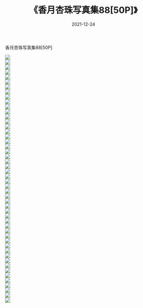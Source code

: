 ﻿---
layout: post
title:  《香月杏珠写真集88[50P]》
date:   2021-12-24
img: http://pic.660000.xyz/1:/性感/2021/香月杏珠写真集88[50P]/000.jpg
categories: [美女, 清纯, 唯美]
---

香月杏珠写真集88[50P]

  ![](http://pic.660000.xyz/1:/性感/2021/香月杏珠写真集88[50P]/001.jpg) <br> ![](http://pic.660000.xyz/1:/性感/2021/香月杏珠写真集88[50P]/002.jpg) <br> ![](http://pic.660000.xyz/1:/性感/2021/香月杏珠写真集88[50P]/003.jpg) <br> ![](http://pic.660000.xyz/1:/性感/2021/香月杏珠写真集88[50P]/004.jpg) <br> ![](http://pic.660000.xyz/1:/性感/2021/香月杏珠写真集88[50P]/005.jpg) <br> ![](http://pic.660000.xyz/1:/性感/2021/香月杏珠写真集88[50P]/006.jpg) <br> ![](http://pic.660000.xyz/1:/性感/2021/香月杏珠写真集88[50P]/007.jpg) <br> ![](http://pic.660000.xyz/1:/性感/2021/香月杏珠写真集88[50P]/008.jpg) <br> ![](http://pic.660000.xyz/1:/性感/2021/香月杏珠写真集88[50P]/009.jpg) <br> ![](http://pic.660000.xyz/1:/性感/2021/香月杏珠写真集88[50P]/010.jpg) <br> ![](http://pic.660000.xyz/1:/性感/2021/香月杏珠写真集88[50P]/011.jpg) <br> ![](http://pic.660000.xyz/1:/性感/2021/香月杏珠写真集88[50P]/012.jpg) <br> ![](http://pic.660000.xyz/1:/性感/2021/香月杏珠写真集88[50P]/013.jpg) <br> ![](http://pic.660000.xyz/1:/性感/2021/香月杏珠写真集88[50P]/014.jpg) <br> ![](http://pic.660000.xyz/1:/性感/2021/香月杏珠写真集88[50P]/015.jpg) <br> ![](http://pic.660000.xyz/1:/性感/2021/香月杏珠写真集88[50P]/016.jpg) <br> ![](http://pic.660000.xyz/1:/性感/2021/香月杏珠写真集88[50P]/017.jpg) <br> ![](http://pic.660000.xyz/1:/性感/2021/香月杏珠写真集88[50P]/018.jpg) <br> ![](http://pic.660000.xyz/1:/性感/2021/香月杏珠写真集88[50P]/019.jpg) <br> ![](http://pic.660000.xyz/1:/性感/2021/香月杏珠写真集88[50P]/020.jpg) <br> ![](http://pic.660000.xyz/1:/性感/2021/香月杏珠写真集88[50P]/021.jpg) <br> ![](http://pic.660000.xyz/1:/性感/2021/香月杏珠写真集88[50P]/022.jpg) <br> ![](http://pic.660000.xyz/1:/性感/2021/香月杏珠写真集88[50P]/023.jpg) <br> ![](http://pic.660000.xyz/1:/性感/2021/香月杏珠写真集88[50P]/024.jpg) <br> ![](http://pic.660000.xyz/1:/性感/2021/香月杏珠写真集88[50P]/025.jpg) <br> ![](http://pic.660000.xyz/1:/性感/2021/香月杏珠写真集88[50P]/026.jpg) <br> ![](http://pic.660000.xyz/1:/性感/2021/香月杏珠写真集88[50P]/027.jpg) <br> ![](http://pic.660000.xyz/1:/性感/2021/香月杏珠写真集88[50P]/028.jpg) <br> ![](http://pic.660000.xyz/1:/性感/2021/香月杏珠写真集88[50P]/029.jpg) <br> ![](http://pic.660000.xyz/1:/性感/2021/香月杏珠写真集88[50P]/030.jpg) <br> ![](http://pic.660000.xyz/1:/性感/2021/香月杏珠写真集88[50P]/031.jpg) <br> ![](http://pic.660000.xyz/1:/性感/2021/香月杏珠写真集88[50P]/032.jpg) <br> ![](http://pic.660000.xyz/1:/性感/2021/香月杏珠写真集88[50P]/033.jpg) <br> ![](http://pic.660000.xyz/1:/性感/2021/香月杏珠写真集88[50P]/034.jpg) <br> ![](http://pic.660000.xyz/1:/性感/2021/香月杏珠写真集88[50P]/035.jpg) <br> ![](http://pic.660000.xyz/1:/性感/2021/香月杏珠写真集88[50P]/036.jpg) <br> ![](http://pic.660000.xyz/1:/性感/2021/香月杏珠写真集88[50P]/037.jpg) <br> ![](http://pic.660000.xyz/1:/性感/2021/香月杏珠写真集88[50P]/038.jpg) <br> ![](http://pic.660000.xyz/1:/性感/2021/香月杏珠写真集88[50P]/039.jpg) <br> ![](http://pic.660000.xyz/1:/性感/2021/香月杏珠写真集88[50P]/040.jpg) <br> ![](http://pic.660000.xyz/1:/性感/2021/香月杏珠写真集88[50P]/041.jpg) <br> ![](http://pic.660000.xyz/1:/性感/2021/香月杏珠写真集88[50P]/042.jpg) <br> ![](http://pic.660000.xyz/1:/性感/2021/香月杏珠写真集88[50P]/043.jpg) <br> ![](http://pic.660000.xyz/1:/性感/2021/香月杏珠写真集88[50P]/044.jpg) <br> ![](http://pic.660000.xyz/1:/性感/2021/香月杏珠写真集88[50P]/045.jpg) <br> ![](http://pic.660000.xyz/1:/性感/2021/香月杏珠写真集88[50P]/046.jpg) <br> ![](http://pic.660000.xyz/1:/性感/2021/香月杏珠写真集88[50P]/047.jpg) <br> ![](http://pic.660000.xyz/1:/性感/2021/香月杏珠写真集88[50P]/048.jpg) <br> ![](http://pic.660000.xyz/1:/性感/2021/香月杏珠写真集88[50P]/049.jpg) <br> ![](http://pic.660000.xyz/1:/性感/2021/香月杏珠写真集88[50P]/050.jpg) <br>